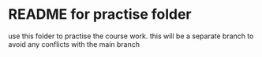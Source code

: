 # README for practise folder

use this folder to practise the course work. this will be a separate branch to avoid any conflicts with the main branch

